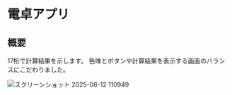 # 電卓アプリ

## 概要
17桁で計算結果を示します。
色味とボタンや計算結果を表示する画面のバランスにこだわりました。

![スクリーンショット 2025-06-12 110949](https://github.com/user-attachments/assets/2309c9e9-d684-4570-bf42-57ec7bef0981)
